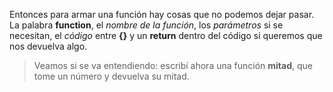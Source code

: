 Entonces para armar una función hay cosas que no podemos dejar pasar. La palabra **function**, el _nombre de la función_, los _parámetros_ si se necesitan, el _código_ entre **{}** y un **return** dentro del código si queremos que nos devuelva algo.

> Veamos si se va entendiendo: escribí ahora una función **mitad**, que tome un número y devuelva su mitad. 
